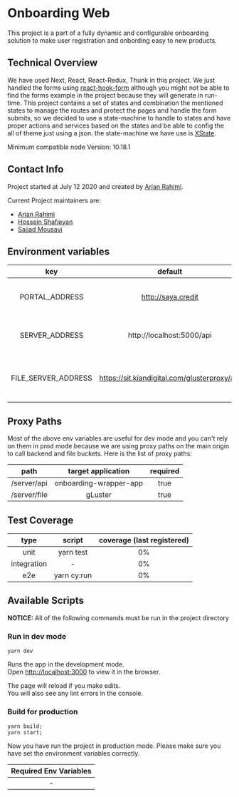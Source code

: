 # Onboarding Web

This project is a part of a fully dynamic and configurable onboarding solution to make user registration and onbording easy to new products.

## Technical Overview

We have used Next, React, React-Redux, Thunk in this project.
We just handled the forms using [react-hook-form](https://react-hook-form.com/) although you might not be able to find the forms example in the project because they will generate in run-time.
This project contains a set of states and combination the mentioned states to manage the routes and protect the pages and handle the form submits, so we decided to use a state-machine to handle to states and have proper actions and services based on the states and be able to config the all of theme just using a json. the state-machine we have use is [XState](https://xstate.js.org/docs/).

Minimum compatible node Version: 10.18.1

## Contact Info

Project started at July 12 2020 and created by [Arian Rahimi](mailto:a.rahimi@kian.digital).

Current Project maintainers are:

- [Arian Rahimi](mailto:a.rahimi@kian.digital)
- [Hossein Shafieyan](mailto:h.shafieyan@kian.digital)
- [Sajjad Mousavi](mailto:s.mousavi@kian.digital)

## Environment variables

|         key         |                   default                    | description                                       | stage |
| :-----------------: | :------------------------------------------: | ------------------------------------------------- | :---: |
|   PORTAL_ADDRESS    |              http://saya.credit              | the address of project portal(landing or website) |  \*   |
|   SERVER_ADDRESS    |          http://localhost:5000/api           | the backend address in development mode           |  DEV  |
| FILE_SERVER_ADDRESS | https://sit.kiandigital.com/glusterproxy/api | the file bucket address in development mode       |  DEV  |

## Proxy Paths

Most of the above env variables are useful for dev mode and you can't rely on them in prod mode because we are using proxy paths on the main origin to call backend and file buckets. Here is the list of proxy paths:

|     path     |   target application   | required |
| :----------: | :--------------------: | :------: |
| /server/api  | onboarding-wrapper-app |   true   |
| /server/file |        gLuster         |   true   |

## Test Coverage

|    type     |   script    | coverage (last registered) |
| :---------: | :---------: | :------------------------: |
|    unit     |  yarn test  |             0%             |
| integration |      -      |             0%             |
|     e2e     | yarn cy:run |             0%             |

## Available Scripts

**NOTICE:** All of the following commands must be run in the project directory

### Run in dev mode

```
yarn dev
```

Runs the app in the development mode.<br />
Open [http://localhost:3000](http://localhost:3000) to view it in the browser.

The page will reload if you make edits.<br />
You will also see any lint errors in the console.

### Build for production

```
yarn build;
yarn start;
```

Now you have run the project in production mode. Please make sure you have set the environment variables correctly.

| Required Env Variables |
| :--------------------: |
|           -            |
